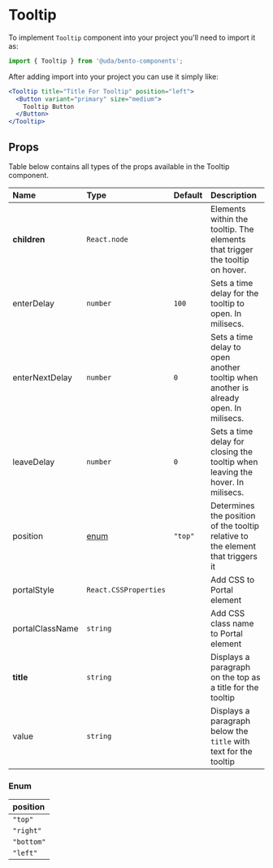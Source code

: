 # Tooltip

To implement `Tooltip` component into your project you'll need to import it as:

```jsx
import { Tooltip } from '@uda/bento-components';
```

After adding import into your project you can use it simply like:

```jsx
<Tooltip title="Title For Tooltip" position="left">
  <Button variant="primary" size="medium">
    Tooltip Button
  </Button>
</Tooltip>
```

## Props

Table below contains all types of the props available in the Tooltip component.

| Name            | Type                  | Default | Description                                                                          |
| :-------------- | :-------------------- | :------ | :----------------------------------------------------------------------------------- |
| **children**    | `React.node`          |         | Elements within the tooltip. The elements that trigger the tooltip on hover.         |
| enterDelay      | `number`              | `100`   | Sets a time delay for the tooltip to open. In milisecs.                              |
| enterNextDelay  | `number`              | `0`     | Sets a time delay to open another tooltip when another is already open. In milisecs. |
| leaveDelay      | `number`              | `0`     | Sets a time delay for closing the tooltip when leaving the hover. In milisecs.       |
| position        | [enum](#enum)         | `"top"` | Determines the position of the tooltip relative to the element that triggers it      |
| portalStyle     | `React.CSSProperties` |         | Add CSS to Portal element                                                            |
| portalClassName | `string`              |         | Add CSS class name to Portal element                                                 |
| **title**       | `string`              |         | Displays a paragraph on the top as a title for the tooltip                           |
| value           | `string`              |         | Displays a paragraph below the `title` with text for the tooltip                     |

### Enum

| position   |
| :--------- |
| `"top"`    |
| `"right"`  |
| `"bottom"` |
| `"left"`   |

